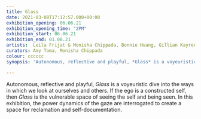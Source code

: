 ```yaml
---
title: Glass
date: 2021-03-08T17:12:57.000+00:00
exhibition_opening: 06.06.21
exhibition_opening_time: "2PM"
exhibition_start: 06.06.21
exhibition_end: 01.08.21
artists:  Leila Frijat & Monisha Chippada, Bonnie Huang, Gillian Kayrooz, Ladstreet, Ondine Manfrin, Amy Meng, Jana Ortanez and Naomi Segal
curators: Amy Toma, Monisha Chippada
colour: cccccc
synopsis: 'Autonomous, reflective and playful, *Glass* is a voyeuristic dive into the ways in which we look at ourselves and others.'

---
```

Autonomous, reflective and playful, *Glass* is a voyeuristic dive into the ways in which we look at ourselves and others. If the ego is a constructed self, then *Glass* is the vulnerable space of seeing the self and being seen. In this exhibition, the power dynamics of the gaze are interrogated to create a space for reclamation and self-documentation.
